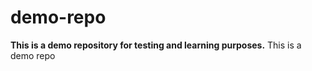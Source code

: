 # demo-repo

<b>This is a demo repository for testing and learning purposes.</b>
This is a demo repo
